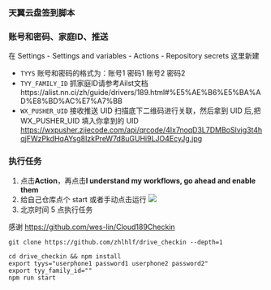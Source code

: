 ### 天翼云盘签到脚本

### 账号和密码、家庭ID、推送

在 Settings - Settings and variables - Actions - Repository secrets 这里新建
- `TYYS`  账号和密码的格式为：账号1 密码1 账号2 密码2
- `TYY_FAMILY_ID`  抓家庭ID请参考Ailst文档https://alist.nn.ci/zh/guide/drivers/189.html#%E5%AE%B6%E5%BA%AD%E8%BD%AC%E7%A7%BB
- `WX_PUSHER_UID`  接收推送 UID
 扫描底下二维码进行关联，然后拿到 UID 后,把 WX_PUSHER_UID 填入你拿到的 UID
  https://wxpusher.zjiecode.com/api/qrcode/4Ix7noqD3L7DMBoSlvig3t4hqjFWzPkdHqAYsg8IzkPreW7d8uGUHi9LJO4EcyJg.jpg

### 执行任务

1. 点击**Action**，再点击**I understand my workflows, go ahead and enable them**
2. 给自己仓库点个 start 或者手动点击运行
   ![](http://tu.yaohuo.me/imgs/2020/06/34ca160c972b9927.png)
3. 北京时间 5 点执行任务


感谢 https://github.com/wes-lin/Cloud189Checkin 

```linux
git clone https://github.com/zhlhlf/drive_checkin --depth=1

cd drive_checkin && npm install
export tyys="userphone1 password1 userphone2 password2"
export tyy_family_id=""
npm run start
```

